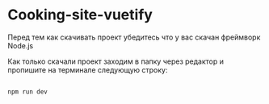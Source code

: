 # Cooking-site-vuetify
Перед тем как скачивать проект убедитесь что у вас скачан фреймворк Node.js

Как только скачали проект заходим в папку через редактор и пропишите на терминале следующую строку:
```Terminal

npm run dev

```
